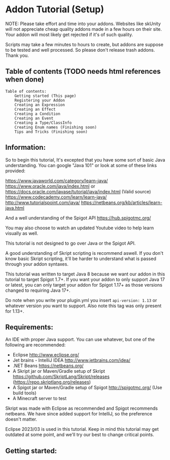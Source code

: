 # Addon Tutorial (Setup)

NOTE: Please take effort and time into your addons.
Websites like skUnity will not appreciate cheap quality addons made in a few hours on their site.
Your addon will most likely get rejected if it's of such quality.

Scripts may take a few minutes to hours to create, but addons are suppose to be tested and well processed. So please don't release trash addons. Thank you.

## Table of contents (TODO needs html references when done)
```
Table of contents:
    Getting started (This page)
    Registering your Addon
    Creating an Expression
    Creating an Effect
    Creating a Condition
    Creating an Event
    Creating a Type/ClassInfo
    Creating Enum names (Finishing soon)
    Tips and Tricks (Finishing soon)
```

## Information:

So to begin this tutorial, It's excepted that you have some sort of basic Java understanding. You can google "Java 101" or look at some of these links provided:

https://www.javaworld.com/category/learn-java/
https://www.oracle.com/java/index.html or https://docs.oracle.com/javase/tutorial/java/index.html (Valid source)
https://www.codecademy.com/learn/learn-java/
http://www.tutorialspoint.com/java/
https://netbeans.org/kb/articles/learn-java.html

And a well understanding of the Spigot API https://hub.spigotmc.org/

You may also choose to watch an updated Youtube video to help learn visually as well.

This tutorial is not designed to go over Java or the Spigot API.

A good understanding of Skript scripting is recommend aswell.
If you don't know basic Skript scripting, it'll be harder to understand what is passed through your addon syntaxes.

This tutorial was written to target Java 8 because we want our addon in this tutorial to target Spigot 1.7+.
If you want your addon to only support Java 17 or latest, you can only target your addon for Spigot 1.17+ as those versions changed to requiring Java 17+.

Do note when you write your plugin.yml you insert `api-version: 1.13` or whatever version you want to support. Also note this tag was only present for 1.13+.

## Requirements:

An IDE with proper Java support. You can use whatever, but one of the following are recommended:
- Eclipse http://www.eclipse.org/
- Jet brains - IntelliJ IDEA http://www.jetbrains.com/idea/
- .NET Beans https://netbeans.org/
- A Skript jar or Maven/Gradle setup of Skript https://github.com/SkriptLang/Skript/releases (https://repo.skriptlang.org/releases)
- A Spigot jar or Maven/Gradle setup of Spigot http://spigotmc.org/ (Use build tools)
- A Minecraft server to test

Skript was made with Eclipse as recommended and Spigot recommends netbeans. We have since added support for IntelliJ, so the preference doesn't matter.

Eclipse 2023/03 is used in this tutorial. Keep in mind this tutorial may get outdated at some point, and we'll try our best to change critical points.

## Getting started:

